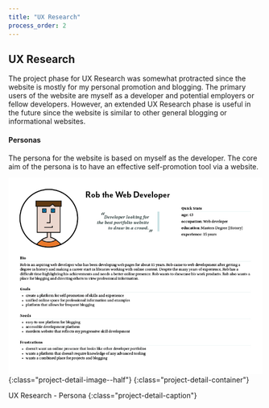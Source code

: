 ```yaml
---
title: "UX Research"
process_order: 2
---
```

## UX Research

The project phase for UX Research was somewhat protracted since the website is mostly for my personal promotion and blogging. The primary users of the website are myself as a developer and potential employers or fellow developers. However, an extended UX Research phase is useful in the future since the website is similar to other general blogging or informational websites.

#### Personas

The persona for the website is based on myself as the developer. The core aim of the persona is to have an effective self-promotion tool via a website.

![Developer Portfolio - Persona](../../assets/img/developer-portfolio-persona.jpg){:class="project-detail-image--half"}
{:class="project-detail-container"}

UX Research - Persona
{:class="project-detail-caption"}